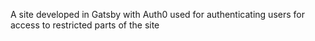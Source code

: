A site developed in Gatsby with Auth0 used for authenticating users for access to restricted parts of the site 
